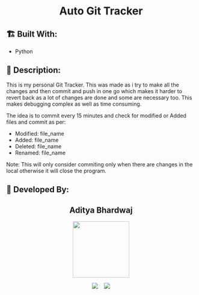 <h1 align="center">Auto Git Tracker</h1>

## 🏗 Built With:
 - Python

## 📜 Description:
This is my personal Git Tracker. This was made as i try to make all the changes and then commit and push in one go which makes it harder to revert back as a lot of changes are done and some are necessary too. This makes debugging complex as well as time consuming.

The idea is to commit every 15 minutes and check for modified or Added files and commit as per:
- Modified: file_name
- Added: file_name
- Deleted: file_name
- Renamed: file_name

Note: This will only consider commiting only when there are changes in the local otherwise it will close the program.


## 👦 Developed By:
<h2 align="center">Aditya Bhardwaj</h2>
<p align="center">
  <a href="https://github.com/aditya-190"><img src="https://avatars.githubusercontent.com/u/63164037?v=4" width=150px height=150px /></a> 
    
<p align="center">
  <a target="_blank"href="https://www.linkedin.com/in/adi-bhardwaj/"><img src="https://img.shields.io/badge/linkedin-%230077B5.svg?&style=for-the-badge&logo=linkedin&logoColor=white" /></a>&nbsp;&nbsp;&nbsp;
  <a href="mailto:aadi.bbhardwaj@gmail.com?subject=Hello%20Aditya,%20From%20Github"><img src="https://img.shields.io/badge/gmail-%23D14836.svg?&style=for-the-badge&logo=gmail&logoColor=white" /></a>
</p>
